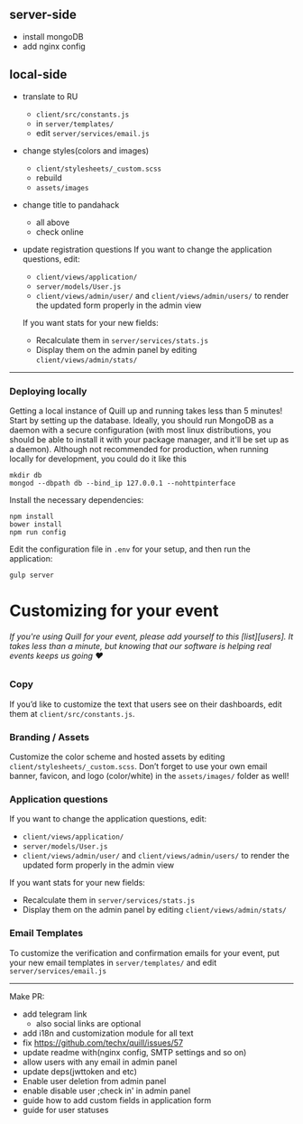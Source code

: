 ## server-side

* install mongoDB
* add nginx config

## local-side

* translate to RU
    * `client/src/constants.js`
    * in `server/templates/` 
    * edit `server/services/email.js`
* change styles(colors and images)
    * `client/stylesheets/_custom.scss`
    * rebuild
    * `assets/images`
* change title to pandahack
    * all above
    * check online
* update registration questions
    If you want to change the application questions, edit:
    - `client/views/application/`
    - `server/models/User.js`
    - `client/views/admin/user/` and `client/views/admin/users/` to render the updated form properly in the admin view
    
    If you want stats for your new fields:
    - Recalculate them in `server/services/stats.js`
    - Display them on the admin panel by editing `client/views/admin/stats/` 




----

### Deploying locally
Getting a local instance of Quill up and running takes less than 5 minutes! Start by setting up the database. Ideally, you should run MongoDB as a daemon with a secure configuration (with most linux distributions, you should be able to install it with your package manager, and it'll be set up as a daemon). Although not recommended for production, when running locally for development, you could do it like this

```
mkdir db
mongod --dbpath db --bind_ip 127.0.0.1 --nohttpinterface
```

Install the necessary dependencies:
```
npm install
bower install
npm run config
```

Edit the configuration file in `.env` for your setup, and then run the application:
```
gulp server
```

# Customizing for your event

###### _If you're using Quill for your event, please add yourself to this [list][users]. It takes less than a minute, but knowing that our software is helping real events keeps us going ♥_ 
### Copy
If you’d like to customize the text that users see on their dashboards, edit them at `client/src/constants.js`.

### Branding / Assets
Customize the color scheme and hosted assets by editing `client/stylesheets/_custom.scss`. Don’t forget to use your own email banner, favicon, and logo (color/white) in the `assets/images/` folder as well! 

### Application questions
If you want to change the application questions, edit:
- `client/views/application/`
- `server/models/User.js`
- `client/views/admin/user/` and `client/views/admin/users/` to render the updated form properly in the admin view

If you want stats for your new fields:
- Recalculate them in `server/services/stats.js`
- Display them on the admin panel by editing `client/views/admin/stats/` 

### Email Templates
To customize the verification and confirmation emails for your event, put your new email templates in `server/templates/` and edit `server/services/email.js`










----------------------


Make PR:
* add telegram link
    * also social links are optional
* add i18n and customization module for all text
* fix https://github.com/techx/quill/issues/57
* update readme with(nginx config, SMTP settings and so on)
* allow users with any email in admin panel
* update deps(jwttoken and etc)
* Enable user deletion from admin panel
* enable disable user ;check in' in admin panel
* guide how to add custom fields in application form
* guide for user statuses